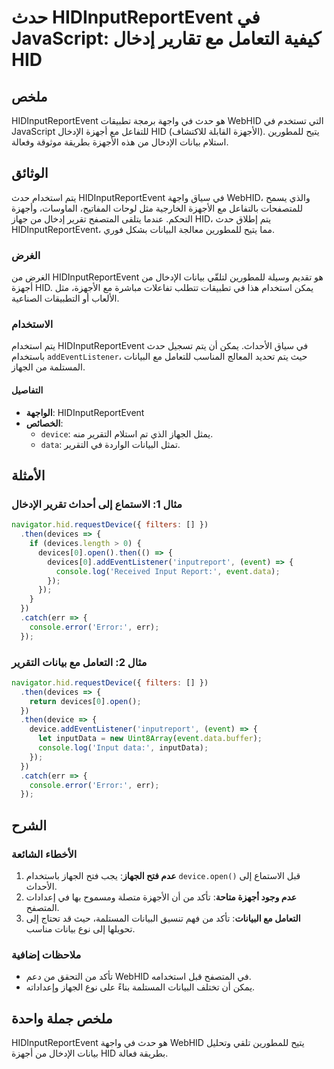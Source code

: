 <!--
Meta Description: # حدث HIDInputReportEvent في JavaScript: كيفية التعامل مع تقارير إدخال HID ## ملخص HIDInputReportEvent هو حدث في واجهة برمجة تطبيقات WebHID التي تستخد...
Meta Keywords: hidinputreportevent, hid, حدث, البيانات, devices
-->

# حدث HIDInputReportEvent في JavaScript: كيفية التعامل مع تقارير إدخال HID

## ملخص
HIDInputReportEvent هو حدث في واجهة برمجة تطبيقات WebHID التي تستخدم في JavaScript للتفاعل مع أجهزة الإدخال HID (الأجهزة القابلة للاكتشاف). يتيح للمطورين استلام بيانات الإدخال من هذه الأجهزة بطريقة موثوقة وفعالة.

## الوثائق
يتم استخدام حدث HIDInputReportEvent في سياق واجهة WebHID، والذي يسمح للمتصفحات بالتفاعل مع الأجهزة الخارجية مثل لوحات المفاتيح، الماوسات، وأجهزة التحكم. عندما يتلقى المتصفح تقرير إدخال من جهاز HID، يتم إطلاق حدث HIDInputReportEvent، مما يتيح للمطورين معالجة البيانات بشكل فوري.

### الغرض
الغرض من HIDInputReportEvent هو تقديم وسيلة للمطورين لتلقّي بيانات الإدخال من أجهزة HID. يمكن استخدام هذا في تطبيقات تتطلب تفاعلات مباشرة مع الأجهزة، مثل الألعاب أو التطبيقات الصناعية.

### الاستخدام
يتم استخدام HIDInputReportEvent في سياق الأحداث. يمكن أن يتم تسجيل حدث باستخدام `addEventListener`، حيث يتم تحديد المعالج المناسب للتعامل مع البيانات المستلمة من الجهاز.

#### التفاصيل
- **الواجهة**: HIDInputReportEvent
- **الخصائص**:
  - `device`: يمثل الجهاز الذي تم استلام التقرير منه.
  - `data`: تمثل البيانات الواردة في التقرير.
  
## الأمثلة

### مثال 1: الاستماع إلى أحداث تقرير الإدخال
```javascript
navigator.hid.requestDevice({ filters: [] })
  .then(devices => {
    if (devices.length > 0) {
      devices[0].open().then(() => {
        devices[0].addEventListener('inputreport', (event) => {
          console.log('Received Input Report:', event.data);
        });
      });
    }
  })
  .catch(err => {
    console.error('Error:', err);
  });
```

### مثال 2: التعامل مع بيانات التقرير
```javascript
navigator.hid.requestDevice({ filters: [] })
  .then(devices => {
    return devices[0].open();
  })
  .then(device => {
    device.addEventListener('inputreport', (event) => {
      let inputData = new Uint8Array(event.data.buffer);
      console.log('Input data:', inputData);
    });
  })
  .catch(err => {
    console.error('Error:', err);
  });
```

## الشرح
### الأخطاء الشائعة
1. **عدم فتح الجهاز**: يجب فتح الجهاز باستخدام `device.open()` قبل الاستماع إلى الأحداث.
2. **عدم وجود أجهزة متاحة**: تأكد من أن الأجهزة متصلة ومسموح بها في إعدادات المتصفح.
3. **التعامل مع البيانات**: تأكد من فهم تنسيق البيانات المستلمة، حيث قد تحتاج إلى تحويلها إلى نوع بيانات مناسب.

### ملاحظات إضافية
- تأكد من التحقق من دعم WebHID في المتصفح قبل استخدامه.
- يمكن أن تختلف البيانات المستلمة بناءً على نوع الجهاز وإعداداته.

## ملخص جملة واحدة
HIDInputReportEvent هو حدث في واجهة WebHID يتيح للمطورين تلقي وتحليل بيانات الإدخال من أجهزة HID بطريقة فعالة.
